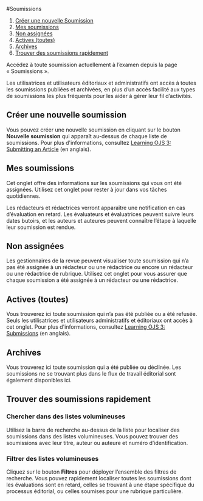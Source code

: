 #Soumissions

1. [Créer une nouvelle Soumission](submissions#new-submission)
1. [Mes soumissions](submissions#my-queue)
1. [Non assignées](submissions#unassigned)
1. [Actives (toutes)](submissions#active)
1. [Archives](submissions#archives)
1. [Trouver des soumissions rapidement](submissions#find-quickly)

Accédez à toute soumission actuellement à l’examen depuis la page « Soumissions ».

Les utilisatrices et utilisateurs éditoriaux et administratifs ont accès à toutes les soumissions publiées et archivées, en plus d’un accès facilité aux types de soumissions les plus fréquents pour les aider à gérer leur fil d’activités.

## <a name="new-submission"></a>Créer une nouvelle soumission

Vous pouvez créer une nouvelle soumission en cliquant sur le bouton **Nouvelle soumission** qui apparaît au-dessus de chaque liste de soumissions. Pour plus d'informations, consultez [Learning OJS 3: Submitting an Article](https://docs.pkp.sfu.ca/learning-ojs/en/authoring#submitting-an-article) (en anglais).

## <a name="my-queue"></a>Mes soumissions

Cet onglet offre des informations sur les soumissions qui vous ont été assignées. Utilisez cet onglet pour rester à jour dans vos tâches quotidiennes.

Les rédacteurs et rédactrices verront apparaître une notification en cas d’évaluation en retard. Les évaluateurs et évaluatrices peuvent suivre leurs dates butoirs, et les auteurs et auteures peuvent connaître l’étape à laquelle leur soumission est rendue.

## <a name="unassigned"></a>Non assignées

Les gestionnaires de la revue peuvent visualiser toute soumission qui n’a pas été assignée à un rédacteur ou une rédactrice ou encore un rédacteur ou une rédactrice de rubrique. Utilisez cet onglet pour vous assurer que chaque soumission a été assignée à un rédacteur ou une rédactrice.

## <a name="active"></a>Actives (toutes)

Vous trouverez ici toute soumission qui n’a pas été publiée ou a été refusée. Seuls les utilisatrices et utilisateurs administratifs et éditoriaux ont accès à cet onglet. Pour plus d'informations, consultez [Learning OJS 3: Submissions](https://docs.pkp.sfu.ca/learning-ojs/en/editorial-workflow#submission) (en anglais).

## <a name="archives"></a>Archives

Vous trouverez ici toute soumission qui a été publiée ou déclinée. Les soumissions ne se trouvant plus dans le flux de travail éditorial sont également disponibles ici.

## <a name="find-quickly"></a>Trouver des soumissions rapidement

### Chercher dans des listes volumineuses

Utilisez la barre de recherche au-dessus de la liste pour localiser des soumissions dans des listes volumineuses. Vous pouvez trouver des soumissions avec leur titre, auteur ou auteure et numéro d’identification.

### Filtrer des listes volumineuses

Cliquez sur le bouton **Filtres** pour déployer l’ensemble des filtres de recherche. Vous pouvez rapidement localiser toutes les soumissions dont les évaluations sont en retard, celles se trouvant à une étape spécifique du processus éditorial, ou celles soumises pour une rubrique particulière.
